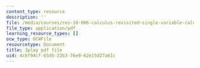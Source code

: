 ```yaml
---
content_type: resource
description: ''
file: /media/courses/res-18-006-calculus-revisited-single-variable-calculus-fall-2010/4c6f94cf65d522b376e962e15d27a61c_U40Q3SzzEtU.pdf
file_type: application/pdf
learning_resource_types: []
ocw_type: OCWFile
resourcetype: Document
title: 3play pdf file
uid: 4c6f94cf-65d5-22b3-76e9-62e15d27a61c
---
```

